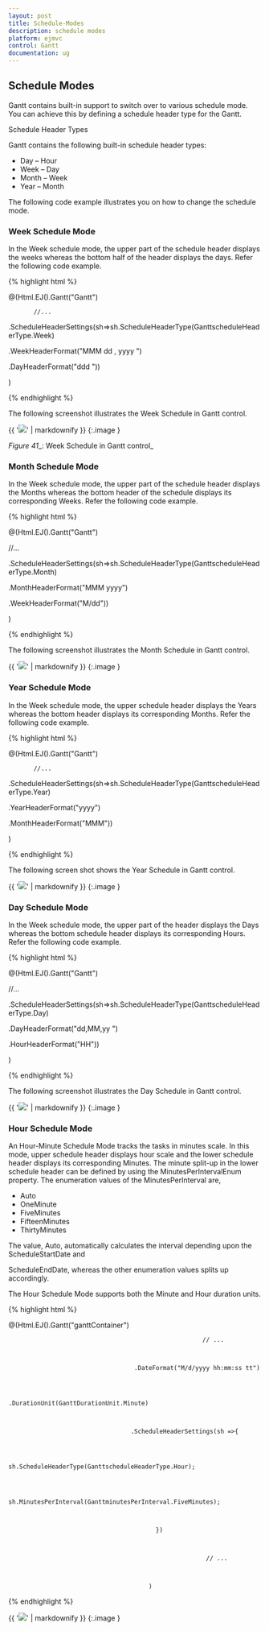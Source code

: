 ```yaml
---
layout: post
title: Schedule-Modes
description: schedule modes
platform: ejmvc
control: Gantt
documentation: ug
---
```


## Schedule Modes

Gantt contains built-in support to switch over to various schedule mode. You can achieve this by defining a schedule header type for the Gantt.

Schedule Header Types

Gantt contains the following built-in schedule header types:

* Day – Hour
* Week – Day
* Month – Week
* Year – Month

The following code example illustrates you on how to change the schedule mode.

### Week Schedule Mode

In the Week schedule mode, the upper part of the schedule header displays the weeks whereas the bottom half of the header displays the days. Refer the following code example.





{% highlight html %}



@(Html.EJ().Gantt("Gantt")

           //...                             

  .ScheduleHeaderSettings(sh=>sh.ScheduleHeaderType(GanttscheduleHeaderType.Week)

  .WeekHeaderFormat("MMM dd , yyyy ")

  .DayHeaderFormat("ddd "))



)



{% endhighlight %}





The following screenshot illustrates the Week Schedule in Gantt control.

{{ '![](Schedule-Modes_images/Schedule-Modes_img1.png)' | markdownify }}
{:.image }




_Figure_ _41__: Week Schedule in Gantt control_

### Month Schedule Mode

In the Week schedule mode, the upper part of the schedule header displays the Months whereas the bottom header of the schedule displays its corresponding Weeks. Refer the following code example.





{% highlight html %}



@(Html.EJ().Gantt("Gantt")

//...                             

.ScheduleHeaderSettings(sh=>sh.ScheduleHeaderType(GanttscheduleHeaderType.Month)

.MonthHeaderFormat("MMM yyyy")

.WeekHeaderFormat("M/dd"))



)



{% endhighlight %}





The following screenshot illustrates the Month Schedule in Gantt control.

{{ '![](Schedule-Modes_images/Schedule-Modes_img2.png)' | markdownify }}
{:.image }


### Year Schedule Mode

In the Week schedule mode, the upper schedule header displays the Years whereas the bottom header displays its corresponding Months. Refer the following code example.



{% highlight html %}



@(Html.EJ().Gantt("Gantt")

           //...

.ScheduleHeaderSettings(sh=>sh.ScheduleHeaderType(GanttscheduleHeaderType.Year)

.YearHeaderFormat("yyyy")

.MonthHeaderFormat("MMM"))



)



{% endhighlight %}




The following screen shot shows the Year Schedule in Gantt control.


{{ '![](Schedule-Modes_images/Schedule-Modes_img3.png)' | markdownify }}
{:.image }


### Day Schedule Mode

In the Week schedule mode, the upper part of the header displays the Days whereas the bottom schedule header displays its corresponding Hours. Refer the following code example.



{% highlight html %}



@(Html.EJ().Gantt("Gantt")

  //...

 .ScheduleHeaderSettings(sh=>sh.ScheduleHeaderType(GanttscheduleHeaderType.Day)

 .DayHeaderFormat("dd,MM,yy ")

 .HourHeaderFormat("HH"))



)



{% endhighlight %}





The following screenshot illustrates the Day Schedule in Gantt control.

{{ '![](Schedule-Modes_images/Schedule-Modes_img4.png)' | markdownify }}
{:.image }


### Hour Schedule Mode

An Hour-Minute Schedule Mode tracks the tasks in minutes scale. In this mode, upper schedule header displays hour scale and the lower schedule header displays its corresponding Minutes. The minute split-up in the lower schedule header can be defined by using the MinutesPerIntervalEnum property. The enumeration values of the MinutesPerInterval are,

* Auto
* OneMinute
* FiveMinutes
* FifteenMinutes
* ThirtyMinutes



The value, Auto, automatically calculates the interval depending upon the ScheduleStartDate and 

ScheduleEndDate, whereas the other enumeration values splits up accordingly.



The Hour Schedule Mode supports both the Minute and Hour duration units.





{% highlight html %}



@(Html.EJ().Gantt("ganttContainer")



                                                          // ...



                                       .DateFormat("M/d/yyyy hh:mm:ss tt")



                                       .DurationUnit(GanttDurationUnit.Minute)



                                      .ScheduleHeaderSettings(sh =>{



                                                     sh.ScheduleHeaderType(GanttscheduleHeaderType.Hour);



                                                     sh.MinutesPerInterval(GanttminutesPerInterval.FiveMinutes);   



                                             })



                                                           // ...



                                           )





{% endhighlight %}





{{ '![](Schedule-Modes_images/Schedule-Modes_img5.png)' | markdownify }}
{:.image }



